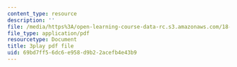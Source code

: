 ```yaml
---
content_type: resource
description: ''
file: /media/https%3A/open-learning-course-data-rc.s3.amazonaws.com/18-086-mathematical-methods-for-engineers-ii-spring-2006/69bd7ff56dc6e958d9b22acefb4e43b9_S6dw885-SZI.pdf
file_type: application/pdf
resourcetype: Document
title: 3play pdf file
uid: 69bd7ff5-6dc6-e958-d9b2-2acefb4e43b9
---
```

